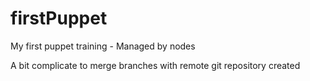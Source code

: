 # firstPuppet
My first puppet training - Managed by nodes

A bit complicate to merge branches with remote git repository created
